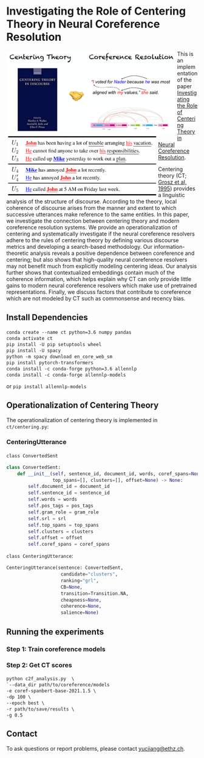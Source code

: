 # Investigating the Role of Centering Theory in Neural Coreference Resolution

<img align="left" width="450" src="image/CT_vs_Coref.png">
<img align="left" width="400" src="image/ct_example.png">

This is an implementation of the paper 
[Investigating the Role of Centering Theory in Neural Coreference Resolution](https://www.overleaf.com/project/5fd265b15622577f9fc605b8).

Centering theory (CT; [Grosz et al, 1995](https://aclanthology.org/J95-2003.pdf)) 
provides a linguistic analysis of the structure of discourse. 
According to the theory, local coherence of discourse arises from 
the manner and extent to which successive utterances make reference to the same entities. 
In this paper, we investigate the connection between centering theory and modern coreference 
resolution systems. 
We provide an operationalization of centering and systematically investigate 
if the neural coreference resolvers adhere to the rules of centering theory by defining various 
discourse metrics and developing a search-based methodology. 
Our information-theoretic analysis 
reveals a positive dependence between coreference and centering; but also shows that high-quality 
neural coreference resolvers may not benefit much from explicitly modeling centering ideas. 
Our analysis further shows that contextualized embeddings contain much of the coherence information, 
which helps explain why CT can only provide little gains to modern neural coreference resolvers 
which make use of pretrained representations.
Finally, we discuss factors that contribute to coreference which are not modeled by CT such as 
commonsense and recency bias. 



## Install Dependencies
```
conda create --name ct python=3.6 numpy pandas
conda activate ct
pip install -U pip setuptools wheel
pip install -U spacy
python -m spacy download en_core_web_sm
pip install pytorch-transformers
conda install -c conda-forge python=3.6 allennlp
conda install -c conda-forge allennlp-models
```
or `pip install allennlp-models`

## Operationalization of Centering Theory
The operationalization of centering theory is implemented in  `ct/centering.py`:

### CenteringUtterance
`class ConvertedSent`
```python
class ConvertedSent:
    def __init__(self, sentence_id, document_id, words, coref_spans=None, pos_tags=None, gram_role=None, srl=None,
                 top_spans=[], clusters=[], offset=None) -> None:
        self.document_id = document_id
        self.sentence_id = sentence_id
        self.words = words
        self.pos_tags = pos_tags
        self.gram_role = gram_role
        self.srl = srl
        self.top_spans = top_spans
        self.clusters = clusters
        self.offset = offset
        self.coref_spans = coref_spans
```

`class CenteringUtterance`:
```python
CenteringUtterance(sentence: ConvertedSent, 
                    candidate="clusters", 
                    ranking="grl",
                    CB=None, 
                    transition=Transition.NA, 
                    cheapness=None, 
                    coherence=None, 
                    salience=None)
```

## Running the experiments
### Step 1: Train coreference models

### Step 2: Get CT scores
```ON
python c2f_analysis.py  \
`--data_dir path/to/coreference/models
-e coref-spanbert-base-2021.1.5 \
-dp 100 \
--epoch best \
-r path/to/save/results \
-g 0.5
```

## Contact

[comment]: <> (### Citation)

[comment]: <> (**If this code or the paper were usefull to you, consider citing it:**)

[comment]: <> (```bibtex)

[comment]: <> (@article{jiang-etal-2022-investigating,)

[comment]: <> (      title="Investigating the Role of Centering Theory in Neural Coreference Resolution", )

[comment]: <> (      author="Yuchen Eleanor Jiang and Tianyu Liu and Ryan Cotterell and Mrinmaya Sachan",)

[comment]: <> (      booktitle = "Arxiv",)

[comment]: <> (      month = jul,)

[comment]: <> (      year = "2022",)

[comment]: <> (      address = "Seattle, United States",)

[comment]: <> (      publisher = "Association for Computational Linguistics",)

[comment]: <> (      url = "https://aclanthology.org/2022.naacl-main.111",)

[comment]: <> (      pages = "1550--1565",)

[comment]: <> (})

[comment]: <> (```)

To ask questions or report problems, please contact yucjiang@ethz.ch.
